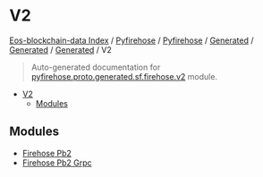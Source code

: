 # V2

[Eos-blockchain-data Index](../../../../../../README.md#eos-blockchain-data-index) /
[Pyfirehose](../../../../../index.md#pyfirehose) /
[Pyfirehose](../../../../../index.md#pyfirehose) /
[Generated](../../../index.md#generated) /
[Generated](../../../index.md#generated) /
[Generated](../../../index.md#generated) /
V2

> Auto-generated documentation for [pyfirehose.proto.generated.sf.firehose.v2](https://github.com/Krow10/eos-blockchain-data/blob/main/pyfirehose/proto/generated/sf/firehose/v2/__init__.py) module.

- [V2](#v2)
  - [Modules](#modules)

## Modules

- [Firehose Pb2](./firehose_pb2.md)
- [Firehose Pb2 Grpc](./firehose_pb2_grpc.md)